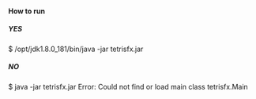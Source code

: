 #### How to run

##### YES
$ /opt/jdk1.8.0_181/bin/java -jar tetrisfx.jar 

##### NO
$ java -jar tetrisfx.jar 
Error: Could not find or load main class tetrisfx.Main